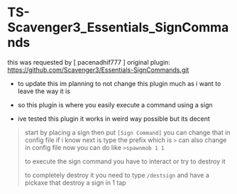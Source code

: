 # TS-Scavenger3_Essentials_SignCommands
this was requested by [ pacenadhif777 ] 
original plugin: https://github.com/Scavenger3/Essentials-SignCommands.git

- to update this im planning to not change this plugin much as i want to leave the way it is

- so this plugin is where you easily execute a command using a sign

- ive tested this plugin it works in weird way possible but its decent
> start by placing a sign then put `[Sign Command]` you can change that in config file if i know
> next is type the prefix which is `>` can also change in config file
> now you can do like `>spawnmob 1 1`
>
> to execute the sign command you have to interact or try to destroy it
>
> to completely destroy it you need to type `/destsign` and have a pickaxe that destroy a sign in 1 tap
